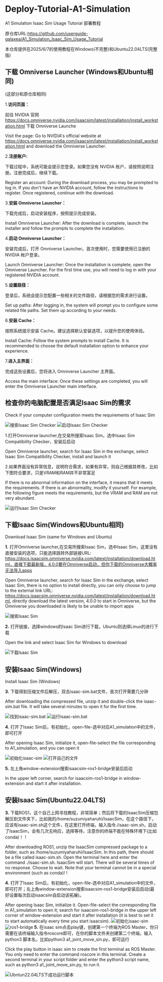 # Deploy-Tutorial-A1-Simulation
A1 Simulation Isaac Sim Usage Tutorial 部署教程

原仓库URL:https://github.com/userguide-galaxea/A1_Simulation_Isaac_Sim_Usage_Tutorial

本仓库提供在2025/6/7的使用教程在Windows(不完整)和Ubuntu22.04LTS(完整版)

## 下载 Omniverse Launcher (Windows和Ubuntu相同)

(这部分和原仓库相同)

1.**访问页面：**

前往 NVIDIA 官网 
https://docs.omniverse.nvidia.com/isaacsim/latest/installation/install_workstation.html 下载 Omniverse Launche

Visit the page: Go to NVIDIA's official website at https://docs.omniverse.nvidia.com/isaacsim/latest/installation/install_workstation.html and download the Omniverse Launcher.  

2.**注册账户:** 


下载过程中，系统可能会提示您登录。如果您没有 NVIDIA 账户，请按照说明注册。注册完成后，继续下载。

Register an account: During the download process, you may be prompted to log in. If you don't have an NVIDIA account, follow the instructions to register. Once registered, continue with the download.  

3.**安装 Omniverse Launcher：**


下载完成后，启动安装程序，按照提示完成安装。

Install Omniverse Launcher: After the download is complete, launch the installer and follow the prompts to complete the installation.  

4.**启动 Omniverse Launcher：**


安装完成后，打开 Omniverse Launcher。首次使用时，您需要使用已注册的 NVIDIA 帐户登录。

Launch Omniverse Launcher: Once the installation is complete, open the Omniverse Launcher. For the first time use, you will need to log in with your registered NVIDIA account.  

5.**设置路径：**


登录后，系统会提示您配置一些相关的文件路径，请根据您的需求进行设置。

Set up paths: After logging in, the system will prompt you to configure some related file paths. Set them up according to your needs.  

6.**安装 Cache：** 

按照系统提示安装 Cache。建议选择默认安装选项，以提升您的使用体验。

Install Cache: Follow the system prompts to install Cache. It is recommended to choose the default installation option to enhance your experience.  

7.**进入主界面：** 

完成这些设置后，您将进入 Omniverse Launcher 主界面。

Access the main interface: Once these settings are completed, you will enter the Omniverse Launcher main interface.  

## 检查你的电脑配置是否满足Isaac Sim的需求

Check if your computer configuration meets the requirements of Isaac Sim

![搜索Isaac Sim Checker](images/Checker_find.png)
![启动Isaac Sim Checker](images/Checker_install.png)

1.打开Omniverse launcher,在交易所搜索Isaac Sim，选中Isaac Sim Compatibility Checker，安装后启动

Open Omniverse launcher, search for Isaac Sim in the exchange, select Isaac Sim Compatibility Checker, install and launch it

2.如果界面没有异常信息，说明符合需求，如果有异常，则自己根据其修改，比如下图符合要求，只是VRAM和RAM并不非常富足

If there is no abnormal information on the interface, it means that it meets the requirements. If there is an abnormality, modify it yourself. For example, the following figure meets the requirements, but the VRAM and RAM are not very abundant.

![运行Isaac Sim Checker](images/Checker_running.png)

## 下载Isaac Sim(Windows和Ubuntu相同)

Download Isaac Sim (same for Windows and Ubuntu)

**1.**
打开Omniverse launcher,在交易所搜索Isaac Sim，选中Isaac Sim，这里没有直接安装的选项，只能选择跳转外部链接URL: https://docs.isaacsim.omniverse.nvidia.com/latest/installation/download.html，直接下载最新版，4.0.0要在Omniverse启动，但你下载的Omniverse大概率无法导入apps

Open Omniverse launcher, search for Isaac Sim in the exchange, select Isaac Sim, there is no option to install directly, you can only choose to jump to the external link URL: https://docs.isaacsim.omniverse.nvidia.com/latest/installation/download.html, directly download the latest version, 4.0.0 to start in Omniverse, but the Omniverse you downloaded is likely to be unable to import apps

![搜索Isaac Sim](images/Isaac_Sim_find.png)

**2.**
打开链接，选择windows的Isaac Sim进行下载，Ubuntu则选择Linux的进行下载

Open the link and select Isaac Sim for Windows to download

![下载Isaac Sim](images/Isaac_Sim_install.png)

## 安装Isaac Sim(Windows)

Install Isaac Sim (Windows)

**3.**
下载得到压缩文件后解压，双击isaac-sim.bat文件，首次打开需要几分钟

After downloading the compressed file, unzip it and double-click the isaac-sim.bat file. It will take several minutes to open it for the first time.

![找到isaac-sim.bat](images/Isaac_Sim_running.png)
![运行isaac-sim.bat](images/isaac-sim.png)

**4.**
打开了Isaac Sim后，有初始化，open-file-选中对应A1_simulation中的文件，即可打开

After opening Isaac Sim, initialize it, open-file-select the file corresponding to A1_simulation, and you can open it

![初始化isaac-sim](images/initialize.png)
![打开自己的文件](images/open_file.png)

**5.**
左上角window-extension搜索isaacsim-ros1-bridge安装后启动

In the upper left corner, search for isaacsim-ros1-bridge in window-extension and start it after installation.

## 安装Isaac Sim(Ubuntu22.04LTS)

**3.**
下载ROS1，这个自己上网寻找教程，非常简单；然后将下载的IsaacSim压缩包解压到文件夹下，比如我的/home/suzumiyaharuhi/IsaacSim，在这个路径下，应该有isaac-sim.sh这个文件，在这里打开终端，输入指令./isaac-sim.sh，启动了IsaacSim，会有几次无响应，选择等待，注意你的终端不能在特殊环境下(比如conda)！！

After downloading ROS1, unzip the IsaacSim compressed package to a folder, such as /home/suzumiyaharuhi/IsaacSim. In this path, there should be a file called isaac-sim.sh. Open the terminal here and enter the command ./isaac-sim.sh. IsaacSim will start. There will be several times of no response. Choose to wait. Note that your terminal cannot be in a special environment (such as conda)! !

**4.**
打开了Isaac Sim后，有初始化，open-file-选中对应A1_simulation中的文件，即可打开；左上角window-extension搜索isaacsim-ros1-bridge安装后启动(最好设置每次启动isaacsim自启动该拓展)。

After opening Isaac Sim, initialize it. Open-file-select the corresponding file in A1_simulation to open it; search for isaacsim-ros1-bridge in the upper left corner of window-extension and start it after installation (it is best to set it to start automatically every time you start isaacsim).
![初始化isaac-sim](images/ubuntu-launch.png)
![ros1-bridge](images/ros_bridge.png)
**5.**
在isaac sim点击play键，创建第一个终端为ROS Master，你只需要在该终端输入指令roscore即可，在你的脚本文件夹创建第二个终端，输入python3 脚本名，比如python3 a1_joint_move_sin.py，即可运行

Click the play button in isaac sim to create the first terminal as ROS Master. You only need to enter the command roscore in this terminal. Create a second terminal in your script folder and enter the python3 script name, such as python3 a1_joint_move_sin.py, to run it.

![Ubntun22.04LTS下成功运行脚本](images/ubuntu_running_scripts.png)


